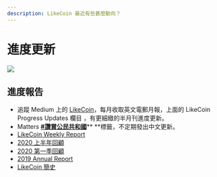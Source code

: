 ```yaml
---
description: LikeCoin 最近有些甚麼動向？
---
```


# 進度更新

![](../../.gitbook/assets/likecoin_ad69\_stat_sept_artwork1-06.png)

## 進度報告

* 追蹤 Medium 上的 [LikeCoin](https://medium.com/likecoin)，每月收取英文電郵月報，上面的 LikeCoin Progress Updates 欄目 ，有更細緻的半月刊進度更新。
* Matters [**#讚賞公民共和國**](https://matters.news/tags/VGFnOjgwOTQ)** **標籤，不定期發出中文更新。
* [LikeCoin Weekly Report](https://medium.com/likecoin/tagged/weekly-report)
* [2020 上半年回顧](https://matters.news/@likecoin/%E8%AE%9A%E8%B3%9E%E5%85%AC%E6%B0%91-2020-%E4%B8%8A%E5%8D%8A%E5%B9%B4%E5%9B%9E%E9%A1%A7-bafyreidroqj5elqim2jnr3u2zd75ysdgflu7jyinnm7cg7ztjlpfv7z36m)
* [2020 第一季回顧](https://matters.news/@likecoin/%E8%AE%9A%E8%B3%9E%E5%85%AC%E6%B0%91-2020-%E7%AC%AC%E4%B8%80%E5%AD%A3%E5%9B%9E%E9%A1%A7-bafyreifdlfznigt3htdur7e2pyomoem5chmmortz34rnakprxdipt6s2vy)
* [2019 Annual Report](https://medium.com/likecoin/likecoin-annual-report-2019-f831cb873801)
* [LikeCoin 簡史](https://medium.com/likecoin/likecoin-chronicle-769001f784b3)
